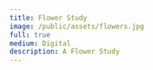 ```yaml
---
title: Flower Study
image: /public/assets/flowers.jpg
full: true
medium: Digital
description: A Flower Study
---
```

